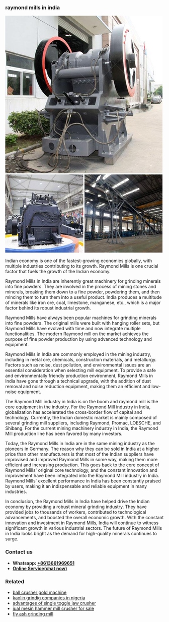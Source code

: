 <h3>raymond mills in india</h3><img src='1702950386.jpg' alt=''><p>Indian economy is one of the fastest-growing economies globally, with multiple industries contributing to its growth. Raymond Mills is one crucial factor that fuels the growth of the Indian economy.</p><p>Raymond Mills in India are inherently great machinery for grinding minerals into fine powders. They are involved in the process of mining stones and minerals, breaking them down to a fine powder, powdering them, and then mincing them to turn them into a useful product. India produces a multitude of minerals like iron ore, coal, limestone, manganese, etc., which is a major factor behind its robust industrial growth. </p><p>Raymond Mills have always been popular machines for grinding minerals into fine powders. The original mills were built with hanging roller sets, but Raymond Mills have evolved with time and now integrate multiple functionalities. The modern Raymond mill on the market achieves the purpose of fine powder production by using advanced technology and equipment.</p><p>Raymond Mills in India are commonly employed in the mining industry, including in metal ore, chemicals, construction materials, and metallurgy. Factors such as noise, dust pollution, and environmental issues are an essential consideration when selecting mill equipment. To provide a safe and environmentally friendly production environment, Raymond Mills in India have gone through a technical upgrade, with the addition of dust removal and noise reduction equipment, making them an efficient and low-noise equipment.</p><p>The Raymond Mill industry in India is on the boom and raymond mill is the core equipment in the industry. For the Raymond Mill industry in India, globalization has accelerated the cross-border flow of capital and technology. Currently, the Indian domestic market is mainly composed of several grinding mill suppliers, including Raymond, Promac, LOESCHE, and Shibang. For the current mining machinery industry in India, the Raymond Mill production line has been favored by many investors.</p><p>Today, the Raymond Mills in India are in the same mining industry as the pioneers in Germany. The reason why they can be sold in India at a higher price than other manufacturers is that most of the Indian suppliers have improvised and improved Raymond Mills in some way, making them more efficient and increasing production. This goes back to the core concept of Raymond Mills' original core technology, and the constant innovation and improvement have been integrated into the Raymond Mill industry in India. Raymond Mills' excellent performance in India has been constantly praised by users, making it an indispensable and reliable equipment in many industries.</p><p>In conclusion, the Raymond Mills in India have helped drive the Indian economy by providing a robust mineral grinding industry. They have provided jobs to thousands of workers, contributed to technological advancements, and boosted the overall economic growth. With the constant innovation and investment in Raymond Mills, India will continue to witness significant growth in various industrial sectors. The future of Raymond Mills in India looks bright as the demand for high-quality minerals continues to surge.</p><h3>Contact us</h3><ul><li><strong>Whatsapp:&nbsp;<a href="https://wa.me/8613661969651">+8613661969651</a></strong></li><li><a href="https://swt.shibang-china.com/?git&amp;zhl&amp;raymond mills in india"><strong>Online Service(chat now)</strong></a></li></ul><h3>Related</h3><ul><li><a href='ball crusher gold machine.md'>ball crusher gold machine</a></li><li><a href='kaolin grindig companies in nigeria.md'>kaolin grindig companies in nigeria</a></li><li><a href='advantages of single toggle jaw crusher.md'>advantages of single toggle jaw crusher</a></li><li><a href='jual mesin hammer mill crusher for sale.md'>jual mesin hammer mill crusher for sale</a></li><li><a href='fly ash grinding mill.md'>fly ash grinding mill</a></li></ul>